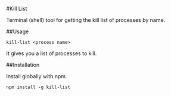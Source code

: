 #Kill List

Terminal (shell) tool for getting the kill list of processes by name.

##Usage

```
kill-list <process name>
```

It gives you a list of processes to kill.


##Installation

Install globally with npm.
```
npm install -g kill-list
```
